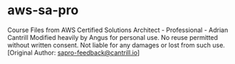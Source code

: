 # aws-sa-pro
Course Files from AWS Certified Solutions Architect - Professional - Adrian Cantrill
Modified heavily by Angus for personal use. No reuse permitted without written consent. Not liable for any 
damages or lost from such use.
[Original Author: sapro-feedback@cantrill.io]


